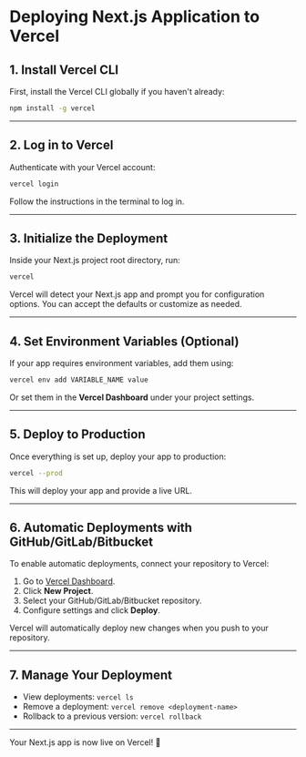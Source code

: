 # Deploying Next.js Application to Vercel

## **1. Install Vercel CLI**

First, install the Vercel CLI globally if you haven't already:

```sh
npm install -g vercel
```

---

## **2. Log in to Vercel**

Authenticate with your Vercel account:

```sh
vercel login
```

Follow the instructions in the terminal to log in.

---

## **3. Initialize the Deployment**

Inside your Next.js project root directory, run:

```sh
vercel
```

Vercel will detect your Next.js app and prompt you for configuration options. You can accept the defaults or customize as needed.

---

## **4. Set Environment Variables (Optional)**

If your app requires environment variables, add them using:

```sh
vercel env add VARIABLE_NAME value
```

Or set them in the **Vercel Dashboard** under your project settings.

---

## **5. Deploy to Production**

Once everything is set up, deploy your app to production:

```sh
vercel --prod
```

This will deploy your app and provide a live URL.

---

## **6. Automatic Deployments with GitHub/GitLab/Bitbucket**

To enable automatic deployments, connect your repository to Vercel:

1. Go to [Vercel Dashboard](https://vercel.com/dashboard).
2. Click **New Project**.
3. Select your GitHub/GitLab/Bitbucket repository.
4. Configure settings and click **Deploy**.

Vercel will automatically deploy new changes when you push to your repository.

---

## **7. Manage Your Deployment**

- View deployments: `vercel ls`
- Remove a deployment: `vercel remove <deployment-name>`
- Rollback to a previous version: `vercel rollback`

---

Your Next.js app is now live on Vercel! 🚀
